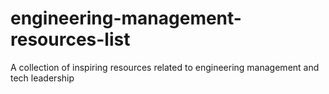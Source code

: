 # engineering-management-resources-list
A collection of inspiring resources related to engineering management and tech leadership
